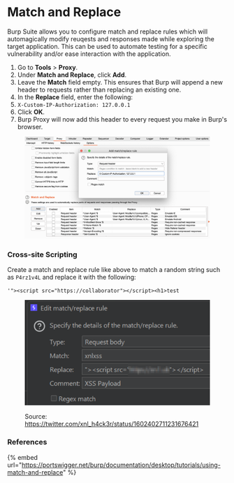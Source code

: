 # Match and Replace

Burp Suite allows you to configure match and replace rules which will automagically modify reuqests and responses made while exploring the target application. This can be used to automate testing for a specific vulnerability and/or ease interaction with the application.

1. Go to **Tools** > **Proxy**.
2. Under **Match and Replace**, click **Add**.
3. Leave the **Match** field empty. This ensures that Burp will append a new header to requests rather than replacing an existing one.
4. In the **Replace** field, enter the following:
5. `X-Custom-IP-Authorization: 127.0.0.1`
6. Click **OK**.
7. Burp Proxy will now add this header to every request you make in Burp's browser.

<figure><img src="../../../../.gitbook/assets/image (4).png" alt=""><figcaption></figcaption></figure>

### Cross-site Scripting

Create a match and replace rule like above to match a random string such as `P4rz1v4L` and replace it with the following:

```
'"><script src="https://collaborator"></script><h1>test
```

<figure><img src="../../../../.gitbook/assets/image (2).png" alt=""><figcaption><p>Source: <a href="https://twitter.com/xnl_h4ck3r/status/1602402711231676421">https://twitter.com/xnl_h4ck3r/status/1602402711231676421</a></p></figcaption></figure>

### References

{% embed url="https://portswigger.net/burp/documentation/desktop/tutorials/using-match-and-replace" %}
